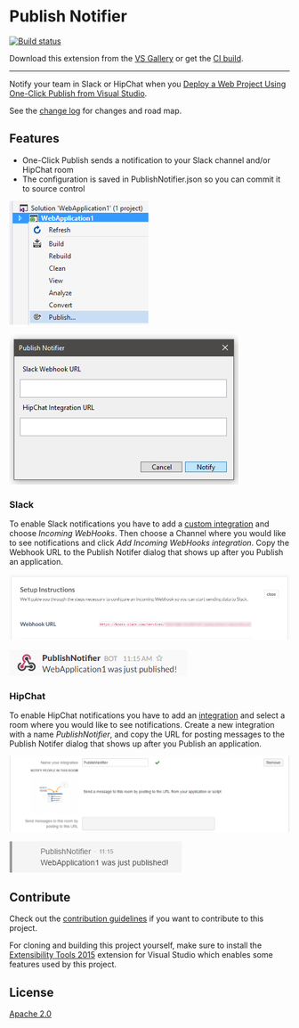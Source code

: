 # Publish Notifier

[![Build status](https://ci.appveyor.com/api/projects/status/6sm7bs39dqck0n37?svg=true)](https://ci.appveyor.com/project/dalibormesaric/publishnotifier)

<!-- Update the VS Gallery link after you upload the VSIX-->
Download this extension from the [VS Gallery](https://visualstudiogallery.msdn.microsoft.com/9bcc8bb0-96ff-46ce-9838-bec5b48f460a)
or get the [CI build](http://vsixgallery.com/extension/763d21f2-0b6e-49d1-ac3c-bd3a74e78566/).

---------------------------------------

Notify your team in Slack or HipChat when you [Deploy a Web Project Using One-Click Publish from Visual Studio](https://msdn.microsoft.com/en-us/library/dd465337(v=vs.110).aspx).

See the [change log](CHANGELOG.md) for changes and road map.

## Features

- One-Click Publish sends a notification to your Slack channel and/or HipChat room
- The configuration is saved in PublishNotifier.json so you can commit it to source control

![Publish](./docs/publish.png)

![Publish](./docs/config.png)

### Slack
To enable Slack notifications you have to add a [custom integration](https://slack.com/apps/build/custom-integration) and choose *Incoming WebHooks*. Then choose a Channel where you would like to see notifications and click *Add Incoming WebHooks integration*. Copy the Webhook URL to the Publish Notifer dialog that shows up after you Publish an application.

![Publish](./docs/slack_api_token.png)

![Publish](./docs/slack_notification.png)

### HipChat
To enable HipChat notifications you have to add an [integration](https://hipchat.com/addons/) and select a room where you would like to see notifications. Create a new integration with a name *PublishNotifier*, and copy the URL for posting messages to the Publish Notifer dialog that shows up after you Publish an application.

![Publish](./docs/hipchat_api_token.png)

![Publish](./docs/hipchat_notification.png)

## Contribute
Check out the [contribution guidelines](CONTRIBUTING.md)
if you want to contribute to this project.

For cloning and building this project yourself, make sure
to install the
[Extensibility Tools 2015](https://visualstudiogallery.msdn.microsoft.com/ab39a092-1343-46e2-b0f1-6a3f91155aa6)
extension for Visual Studio which enables some features
used by this project.

## License
[Apache 2.0](LICENSE)